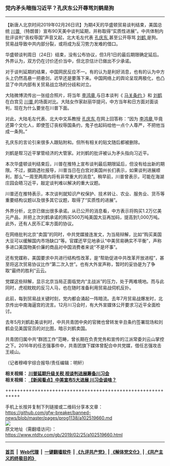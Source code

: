 ### 党内矛头暗指习近平？孔庆东公开辱骂刘鹤是狗
------------------------

<div class="post_content">
 <p>
  【新唐人北京时间2019年02月26日讯】为期4天的华盛顿贸易谈判结束，美国总统
  <a href="https://www.ntdtv.com/gb/川普.htm">
   川普
  </a>
  （特朗普）宣布90天美中谈判延期，并称取得“实质性进展”。中共体制内批评谈判“丧权辱国”声音又起，北大毛左代表
  <a href="https://www.ntdtv.com/gb/孔庆东.htm">
   孔庆东
  </a>
  甚至公开辱骂
  <a href="https://www.ntdtv.com/gb/刘鹤.htm">
   刘鹤
  </a>
  是狗。贸易战导致中共内部分裂，或将成为反习势力发难的借口。
 </p>
 <p>
  华盛顿谈判周日（24日）结束，没有公布协议，但3月1日的最后期限确定延后。外界认为，双方仍在讨价还价当中，但北京估计已做出不少承诺。
 </p>
 <p>
  对于谈判延期的结果，中国网民反应不一。有的认为是利好消息，也有的认为中方头上仍然高悬一把悬剑，迟早还是要落下来。中国网络上的舆论呈现两极化，也凸显了中共内部有关贸易战立场的分歧和对立。
 </p>
 <p>
  大陆微博流传出一张组合照片，将当年
  <a href="https://www.ntdtv.com/gb/李鸿章.htm">
   李鸿章
  </a>
  与日本谈判《
  <a href="https://www.ntdtv.com/gb/马关条约.htm">
   马关条约
  </a>
  》和
  <a href="https://www.ntdtv.com/gb/刘鹤.htm">
   刘鹤
  </a>
  在白宫见
  <a href="https://www.ntdtv.com/gb/川普.htm">
   川普
  </a>
  的场面对比。大陆女作家赵丽华提问，中方当年和日方面对面谈判，现在为什么要坐在川普下面。
 </p>
 <p>
  对此，大陆毛左代表、北大中文系教授
  <a href="https://www.ntdtv.com/gb/孔庆东.htm">
   孔庆东
  </a>
  在网上回答称：“因为
  <a href="https://www.ntdtv.com/gb/李鸿章.htm">
   李鸿章
  </a>
  毕竟还算个文化人，即使签订丧权辱国条约，鬼子也起码给他一点个人尊严，不把他当成一条狗。”
 </p>
 <p>
  孔庆东的言论引来很多人跟贴附和。但所有相关的贴文随后都被删除。
 </p>
 <p>
  刘鹤是帮习近平掌管经济的大管家。对刘鹤的批评被认为矛头指向习近平。
 </p>
 <p>
  本次华盛顿谈判结束后，川普在推特上宣布谈判最后期限延后，但没有给出新的期限。不过，据路透社报导，川普当日在白宫对美国州长们表示，如果谈判进展顺利，那么“一周至两周内将有非常重大的消息”。稍早前，川普曾表示，可能在海湖庄园会晤习近平，敲定谈判难以解决的重大议题。
 </p>
 <p>
  川普还在推特表示，本次谈判就知识产权保护、技术转让、农业、服务业、货币等重要结构议题以及很多其它议题，取得了“实质性的进展”。
 </p>
 <p>
  外界分析，北京已做出很多承诺。从已公开的消息看，中方表示将购买1.2万亿美元产品，并把上次刘鹤承诺的购买500万吨美国大豆再加码，提高到1,000万吨。此外，还有人民币汇率方面的协议。
 </p>
 <p>
  在网络批判北京“卖国”的同时，中共党媒接连发文，为当局辩解，比如“购买美国大豆可以缓解国内市场缺口”等。官媒还罕见地承认“中美贸易确实不平衡”，声称多进口美国物美价廉的商品对中国消费者来说“不是坏事”。
 </p>
 <p>
  还有党媒称，美国要求中共进行结构性改革，是“帮助促进中共改革开放进程”，甚至将这次贸易协议比作“第二次入世”。也有大外宣声称，暂时的妥协是为了争取“最终的胜利”云云。
 </p>
 <p>
  党媒这些辩解，显示北京当局正面临党内“主战派”的压力，处于两难境地。而与此同时，虎视眈眈的反习人马，也在随时准备利用贸易战伺机反扑。
 </p>
 <p>
  此前，每到贸易战关键时刻，党内都会涌起一阵暗流。去年7月贸易战爆发时，北京传出中南海逼宫的流言。12月川习会时，有大外宣媒体公开要求习近平全面检讨。
 </p>
 <p>
  去年5月刘鹤赴美谈判时，中共共青团中央的官微也曾转发辛丑条约签署现场和刘鹤会见美国官员的对比图，暗示刘鹤卖国。
 </p>
 <p>
  共青团归属中共“群团工作”范畴，曾长期在负责党务和宣传的江派常委刘云山掌控之下。2016年的任志强事件中，共青团旗下媒体曾配合中共党媒，借任志强攻击王岐山。
 </p>
 <p>
  （记者穆峰宇综合报导/责任编辑：明轩）
 </p>
 <p>
  <strong>
   相关视频：
   <a href="https://www.ntdtv.com/b5/2019/02/25/a102519952.html">
    川普延期升级关税 视谈判进展筹备川习会
   </a>
   <br>
    相关视频：
    <a href="https://www.ntdtv.com/b5/2019/02/25/a102519849.html">
     【新闻看点】中美宣布5大进展 川习会谈啥？
    </a>
   </br>
  </strong>
 </p>
 <div class="single_ad">
 </div>
</div>

+++++++++++++++++++++++++++++++++++++++++++++++++++++++++++<br/><br/>
手机上长按并复制下列链接或二维码分享本文章：<br/>
https://github.com/gfw-breaker/banned-news/blob/master/pages/prog1138/a102519660.md <br/>
<a href='https://github.com/gfw-breaker/banned-news/blob/master/pages/prog1138/a102519660.md'><img src='https://github.com/gfw-breaker/banned-news/blob/master/pages/prog1138/a102519660.md.png'/></a> <br/>
原文地址（需翻墙访问）：https://www.ntdtv.com/gb/2019/02/25/a102519660.html


------------------------
#### [首页](https://github.com/gfw-breaker/banned-news/blob/master/README.md) &nbsp;|&nbsp; [Web代理](https://github.com/labour-camp/helloworld) &nbsp;|&nbsp; [一键翻墙软件](https://github.com/gfw-breaker/nogfw/blob/master/README.md) &nbsp;| [《九评共产党》](https://github.com/gfw-breaker/9ping.md/blob/master/README.md#九评之一评共产党是什么) | [《解体党文化》](https://github.com/gfw-breaker/jtdwh.md/blob/master/README.md) | [《共产主义的终极目的》](https://github.com/gfw-breaker/gczydzjmd.md/blob/master/README.md)

